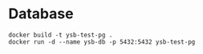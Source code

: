# Database

```
docker build -t ysb-test-pg .
docker run -d --name ysb-db -p 5432:5432 ysb-test-pg
```
